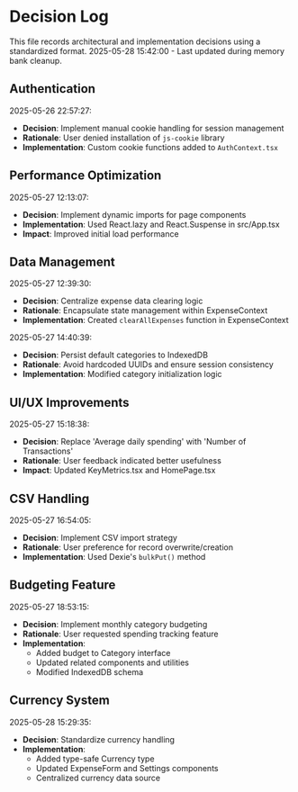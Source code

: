 # Decision Log

This file records architectural and implementation decisions using a standardized format.
2025-05-28 15:42:00 - Last updated during memory bank cleanup.

## Authentication

2025-05-26 22:57:27:

- **Decision**: Implement manual cookie handling for session management
- **Rationale**: User denied installation of `js-cookie` library
- **Implementation**: Custom cookie functions added to `AuthContext.tsx`

## Performance Optimization

2025-05-27 12:13:07:

- **Decision**: Implement dynamic imports for page components
- **Implementation**: Used React.lazy and React.Suspense in src/App.tsx
- **Impact**: Improved initial load performance

## Data Management

2025-05-27 12:39:30:

- **Decision**: Centralize expense data clearing logic
- **Rationale**: Encapsulate state management within ExpenseContext
- **Implementation**: Created `clearAllExpenses` function in ExpenseContext

2025-05-27 14:40:39:

- **Decision**: Persist default categories to IndexedDB
- **Rationale**: Avoid hardcoded UUIDs and ensure session consistency
- **Implementation**: Modified category initialization logic

## UI/UX Improvements

2025-05-27 15:18:38:

- **Decision**: Replace 'Average daily spending' with 'Number of Transactions'
- **Rationale**: User feedback indicated better usefulness
- **Impact**: Updated KeyMetrics.tsx and HomePage.tsx

## CSV Handling

2025-05-27 16:54:05:

- **Decision**: Implement CSV import strategy
- **Rationale**: User preference for record overwrite/creation
- **Implementation**: Used Dexie's `bulkPut()` method

## Budgeting Feature

2025-05-27 18:53:15:

- **Decision**: Implement monthly category budgeting
- **Rationale**: User requested spending tracking feature
- **Implementation**:
  - Added budget to Category interface
  - Updated related components and utilities
  - Modified IndexedDB schema

## Currency System

2025-05-28 15:29:35:

- **Decision**: Standardize currency handling
- **Implementation**:
  - Added type-safe Currency type
  - Updated ExpenseForm and Settings components
  - Centralized currency data source
